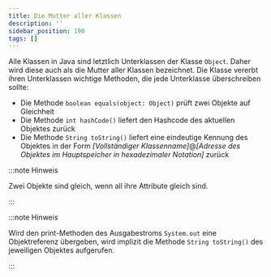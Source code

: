```yaml
---
title: Die Mutter aller Klassen
description: ''
sidebar_position: 190
tags: []
---
```


Alle Klassen in Java sind letztlich Unterklassen der Klasse `Object`. Daher wird
diese auch als die Mutter aller Klassen bezeichnet. Die Klasse vererbt ihren
Unterklassen wichtige Methoden, die jede Unterklasse überschreiben sollte:

- Die Methode `boolean equals(object: Object)` prüft zwei Objekte auf Gleichheit
- Die Methode `int hashCode()` liefert den Hashcode des aktuellen Objektes
  zurück
- Die Methode `String toString()` liefert eine eindeutige Kennung des Objektes
  in der Form _[Vollständiger Klassenname]_@_[Adresse des Objektes im
  Hauptspeicher in hexadezimaler Notation]_ zurück

:::note Hinweis

Zwei Objekte sind gleich, wenn all ihre Attribute gleich sind.

:::

:::note Hinweis

Wird den print-Methoden des Ausgabestroms `System.out` eine Objektreferenz
übergeben, wird implizit die Methode `String toString()` des jeweiligen Objektes
aufgerufen.

:::
